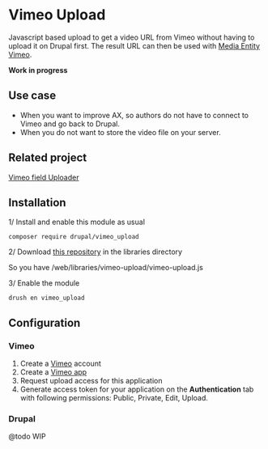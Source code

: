 # Vimeo Upload

Javascript based upload to get a video URL from Vimeo without having
to upload it on Drupal first. The result URL can then be used with
[Media Entity Vimeo](https://www.drupal.org/project/media_entity_vimeo).

**Work in progress**

## Use case

- When you want to improve AX, so authors do not have to connect to
Vimeo and go back to Drupal.
- When you do not want to store the video file on your server.

## Related project

[Vimeo field Uploader](https://www.drupal.org/project/vimeo_field_uploader)

## Installation

1/ Install and enable this module as usual

`composer require drupal/vimeo_upload`

2/ Download [this repository](https://github.com/websemantics/vimeo-upload)
in the libraries directory

So you have /web/libraries/vimeo-upload/vimeo-upload.js

3/ Enable the module 

`drush en vimeo_upload`

## Configuration

### Vimeo

1. Create a [Vimeo](http://vimeo.com/) account
2. Create a [Vimeo app](https://developer.vimeo.com/apps)
3. Request upload access for this application
4. Generate access token for your application on the __Authentication__ tab with
following permissions: Public, Private, Edit, Upload.

### Drupal

@todo WIP

